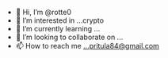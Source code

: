 - 👋 Hi, I’m @rotte0
- 👀 I’m interested in ...crypto
- 🌱 I’m currently learning ...
- 💞️ I’m looking to collaborate on ...
- 📫 How to reach me ...pritula84@gmail.com

<!---
rotte0/rotte0 is a ✨ special ✨ repository because its `README.md` (this file) appears on your GitHub profile.
You can click the Preview link to take a look at your changes.
--->
